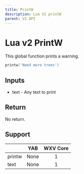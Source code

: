```yaml
---
title: PrintW
description: Lua V2 printW
parent: V2 API
---
```

# Lua v2 PrintW

This global function prints a warning.

```lua
printw('Need more trees')
```

## Inputs

- text - Any text to print

## Return

No return.

## Support

|        | YAB                    | WXV Core            |
| ------ | :--------------------: | :-----------------: |
| printw | <span none>None</span> | <span full>1</span> |
| text   | <span none>None</span> | <span full>1</span> |
